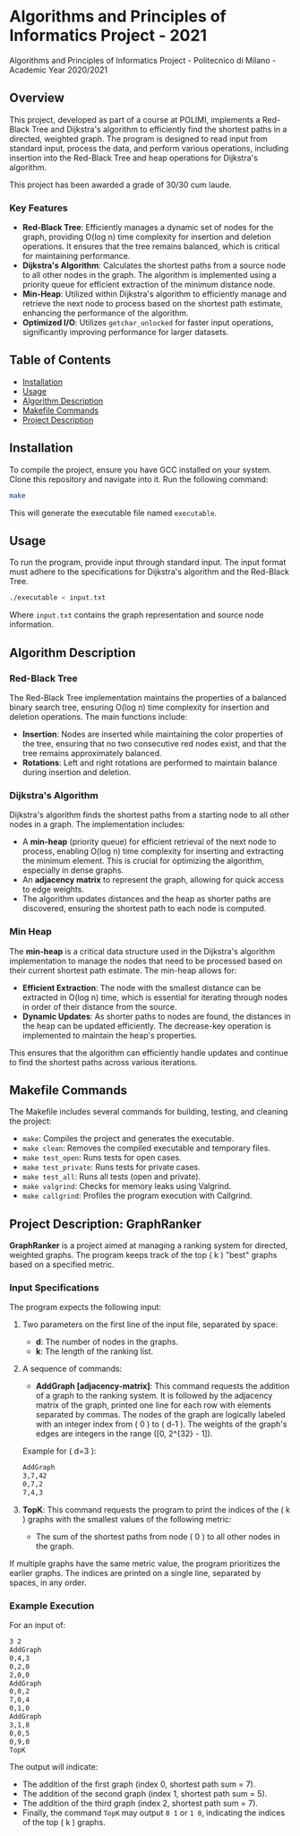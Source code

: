 # Algorithms and Principles of Informatics Project - 2021

Algorithms and Principles of Informatics Project - Politecnico di Milano - Academic Year 2020/2021

## Overview

This project, developed as part of a course at POLIMI, implements a Red-Black Tree and Dijkstra's algorithm to efficiently find the shortest paths in a directed, weighted graph. The program is designed to read input from standard input, process the data, and perform various operations, including insertion into the Red-Black Tree and heap operations for Dijkstra's algorithm.

This project has been awarded a grade of $30/30$ cum laude.

### Key Features

- **Red-Black Tree**: Efficiently manages a dynamic set of nodes for the graph, providing O(log n) time complexity for insertion and deletion operations. It ensures that the tree remains balanced, which is critical for maintaining performance.
- **Dijkstra's Algorithm**: Calculates the shortest paths from a source node to all other nodes in the graph. The algorithm is implemented using a priority queue for efficient extraction of the minimum distance node.
- **Min-Heap**: Utilized within Dijkstra's algorithm to efficiently manage and retrieve the next node to process based on the shortest path estimate, enhancing the performance of the algorithm.
- **Optimized I/O**: Utilizes `getchar_unlocked` for faster input operations, significantly improving performance for larger datasets.

## Table of Contents

- [Installation](#installation)
- [Usage](#usage)
- [Algorithm Description](#algorithm-description)
- [Makefile Commands](#makefile-commands)
- [Project Description](#project-description-graphranker)

## Installation

To compile the project, ensure you have GCC installed on your system. Clone this repository and navigate into it. Run the following command:

```bash
make
```

This will generate the executable file named `executable`.

## Usage

To run the program, provide input through standard input. The input format must adhere to the specifications for Dijkstra's algorithm and the Red-Black Tree.

```bash
./executable < input.txt
```

Where `input.txt` contains the graph representation and source node information.

## Algorithm Description

### Red-Black Tree

The Red-Black Tree implementation maintains the properties of a balanced binary search tree, ensuring O(log n) time complexity for insertion and deletion operations. The main functions include:

- **Insertion**: Nodes are inserted while maintaining the color properties of the tree, ensuring that no two consecutive red nodes exist, and that the tree remains approximately balanced.
- **Rotations**: Left and right rotations are performed to maintain balance during insertion and deletion.

### Dijkstra's Algorithm

Dijkstra's algorithm finds the shortest paths from a starting node to all other nodes in a graph. The implementation includes:

- A **min-heap** (priority queue) for efficient retrieval of the next node to process, enabling O(log n) time complexity for inserting and extracting the minimum element. This is crucial for optimizing the algorithm, especially in dense graphs.
- An **adjacency matrix** to represent the graph, allowing for quick access to edge weights.
- The algorithm updates distances and the heap as shorter paths are discovered, ensuring the shortest path to each node is computed.

### Min Heap

The **min-heap** is a critical data structure used in the Dijkstra's algorithm implementation to manage the nodes that need to be processed based on their current shortest path estimate. The min-heap allows for:

- **Efficient Extraction**: The node with the smallest distance can be extracted in O(log n) time, which is essential for iterating through nodes in order of their distance from the source.
- **Dynamic Updates**: As shorter paths to nodes are found, the distances in the heap can be updated efficiently. The decrease-key operation is implemented to maintain the heap's properties.

This ensures that the algorithm can efficiently handle updates and continue to find the shortest paths across various iterations.

## Makefile Commands

The Makefile includes several commands for building, testing, and cleaning the project:

- `make`: Compiles the project and generates the executable.
- `make clean`: Removes the compiled executable and temporary files.
- `make test_open`: Runs tests for open cases.
- `make test_private`: Runs tests for private cases.
- `make test_all`: Runs all tests (open and private).
- `make valgrind`: Checks for memory leaks using Valgrind.
- `make callgrind`: Profiles the program execution with Callgrind.

## Project Description: GraphRanker

**GraphRanker** is a project aimed at managing a ranking system for directed, weighted graphs. The program keeps track of the top \( k \) "best" graphs based on a specified metric.

### Input Specifications

The program expects the following input:

1. Two parameters on the first line of the input file, separated by space:
   - **d**: The number of nodes in the graphs.
   - **k**: The length of the ranking list.

2. A sequence of commands:
   - **AddGraph [adjacency-matrix]**: This command requests the addition of a graph to the ranking system. It is followed by the adjacency matrix of the graph, printed one line for each row with elements separated by commas. The nodes of the graph are logically labeled with an integer index from \( 0 \) to \( d-1 \). The weights of the graph's edges are integers in the range \([0, 2^{32} - 1]\).

   Example for \( d=3 \):

   ```txt
   AddGraph
   3,7,42
   0,7,2
   7,4,3
   ```

3. **TopK**: This command requests the program to print the indices of the \( k \) graphs with the smallest values of the following metric:
   - The sum of the shortest paths from node \( 0 \) to all other nodes in the graph.

If multiple graphs have the same metric value, the program prioritizes the earlier graphs. The indices are printed on a single line, separated by spaces, in any order.

### Example Execution

For an input of:

```txt
3 2
AddGraph
0,4,3
0,2,0
2,0,0
AddGraph
0,0,2
7,0,4
0,1,0
AddGraph
3,1,8
0,0,5
0,9,0
TopK
```

The output will indicate:

- The addition of the first graph (index 0, shortest path sum = 7).
- The addition of the second graph (index 1, shortest path sum = 5).
- The addition of the third graph (index 2, shortest path sum = 7).
- Finally, the command `TopK` may output `0 1` or `1 0`, indicating the indices of the top \( k \) graphs.
